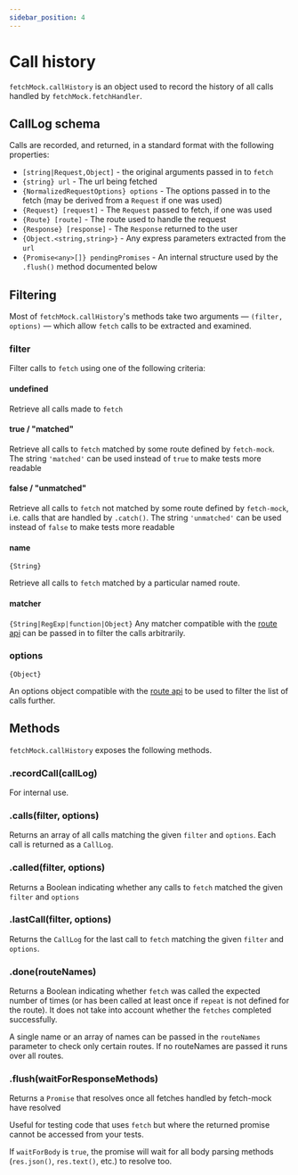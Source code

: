 ```yaml
---
sidebar_position: 4
---
```


# Call history

`fetchMock.callHistory` is an object used to record the history of all calls handled by `fetchMock.fetchHandler`.

## CallLog schema

Calls are recorded, and returned, in a standard format with the following properties:

- `[string|Request,Object]` - the original arguments passed in to `fetch`
- `{string} url` - The url being fetched
- `{NormalizedRequestOptions} options` - The options passed in to the fetch (may be derived from a `Request` if one was used)
- `{Request} [request]` - The `Request` passed to fetch, if one was used
- `{Route} [route]` - The route used to handle the request
- `{Response} [response]` - The `Response` returned to the user
- `{Object.<string,string>}` - Any express parameters extracted from the `url`
- `{Promise<any>[]} pendingPromises` - An internal structure used by the `.flush()` method documented below

## Filtering

Most of `fetchMock.callHistory`'s methods take two arguments — `(filter, options)` — which allow `fetch` calls to be extracted and examined.

### filter

Filter calls to `fetch` using one of the following criteria:

#### undefined

Retrieve all calls made to `fetch`

#### true / "matched"

Retrieve all calls to `fetch` matched by some route defined by `fetch-mock`. The string `'matched'` can be used instead of `true` to make tests more readable

#### false / "unmatched"

Retrieve all calls to `fetch` not matched by some route defined by `fetch-mock`, i.e. calls that are handled by `.catch()`. The string `'unmatched'` can be used instead of `false` to make tests more readable

#### name

`{String}`

Retrieve all calls to `fetch` matched by a particular named route.

#### matcher

`{String|RegExp|function|Object}`
Any matcher compatible with the [route api](#api-mockingmock_matcher) can be passed in to filter the calls arbitrarily.

### options

`{Object}`

An options object compatible with the [route api](#api-mockingmock_options) to be used to filter the list of calls further.

## Methods

`fetchMock.callHistory` exposes the following methods.

### .recordCall(callLog)

For internal use.

### .calls(filter, options)

Returns an array of all calls matching the given `filter` and `options`. Each call is returned as a `CallLog`.

### .called(filter, options)

Returns a Boolean indicating whether any calls to `fetch` matched the given `filter` and `options`

### .lastCall(filter, options)

Returns the `CallLog` for the last call to `fetch` matching the given `filter` and `options`.

### .done(routeNames)

Returns a Boolean indicating whether `fetch` was called the expected number of times (or has been called at least once if `repeat` is not defined for the route). It does not take into account whether the `fetches` completed successfully.

A single name or an array of names can be passed in the `routeNames` parameter to check only certain routes. If no routeNames are passed it runs over all routes.

### .flush(waitForResponseMethods)

Returns a `Promise` that resolves once all fetches handled by fetch-mock have resolved

Useful for testing code that uses `fetch` but where the returned promise cannot be accessed from your tests.

If `waitForBody` is `true`, the promise will wait for all body parsing methods (`res.json()`, `res.text()`, etc.) to resolve too.

